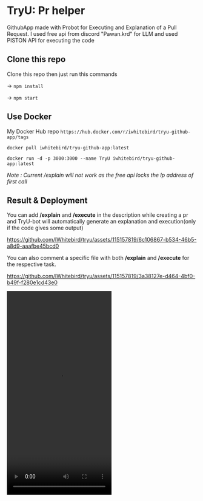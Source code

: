# TryU: Pr helper
 GithubApp made with Probot for Executing and Explanation of a Pull Request.
 I used free api from discord "Pawan.krd" for LLM and used PISTON API for executing the code 
 
 ## Clone this repo
  Clone this repo then just run this commands
  
  -> `npm install`
  
  -> `npm start`
 ## Use Docker
  My Docker Hub repo `https://hub.docker.com/r/iwhitebird/tryu-github-app/tags`
 
  `docker pull iwhitebird/tryu-github-app:latest`
  
  `docker run -d -p 3000:3000 --name TryU iwhitebird/tryu-github-app:latest`

*Note : Current /explain will not work as the free api locks the Ip address of first call*

 ## Result & Deployment

You can add **/explain** and **/execute** in the description while creating a pr and TryU-bot will automatically generate an explanation and execution(only if the code gives some output)

https://github.com/IWhitebird/tryu/assets/115157819/6c106867-b534-46b5-a8d9-aaafbe45bcd0

You can also comment a specific file with both **/explain** and **/execute** for the respective task.

https://github.com/IWhitebird/tryu/assets/115157819/3a38127e-d464-4bf0-b49f-f280e1cd43e0


   <video alt="tryuvideo1" src="https://github.com/IWhitebird/tryu/assets/TryUApp1.mp4" width="276" height="537" />
       
  The probot webhook is deployed on vercel.

 
    

